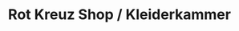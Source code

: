 ---
title: "Rot Kreuz Shop / Kleiderkammer"
url: /geesthacht/rot-kreuz-shop-kleiderkammer/
shop: Gebrauchtwaren
---